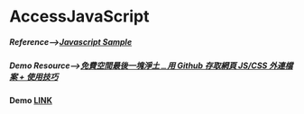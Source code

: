 # AccessJavaScript
##### Reference-->[Javascript Sample](https://wfublog.github.io/test/welcome.js)
##### Demo Resource-->[免費空間最後一塊淨土﹍用 Github 存取網頁 JS/CSS 外連檔案 + 使用技巧](https://www.wfublog.com/2017/03/github-page-js-css-direct-link.html)

#### Demo [LINK](https://udoughong.github.io/AccessJavaScript/)
